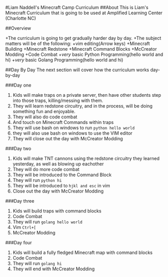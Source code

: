 #Liam Naddell's Minecraft Camp Curriculum
##About
This is Liam's Minecraft Curriculum that is going to be used at Amplified Learning Center (Charlotte NC)

##Overview

+The curriculum is going to get gradually harder day by day.
+The subject matters will be of the following:
+vim editing(Arrow keys)
+Minecraft Building
+Minecraft Redstone
+Minecraft Command Blocks
+McCreator Modding
+Code Combat
+*very* basic Python Programming(hello world and hi)
+*very* basic Golang Programming(hello world and hi)

##Day By Day
The next section will cover how the curriculum works day-by-day

###Day one

1. Kids will make traps on a private server, then have other students step into those traps, killing/messing with them.
1. They will learn redstone circuitry, and in the process, will be doing something fun and enjoyable.
1. They will also do code combat
1. And touch on Minecraft Commands within traps
1. They will use bash on windows to run `python hello world` 
1. they will also use bash on windows to use the VIM editor
1. They will close out the day with McCreator Modding

###Day two

1. Kids will make TNT cannons using the redstone circuitry they learned yesterday, as well as blowing up eachother
1. They will do more code combat
1. They will be introduced to the Command Block
1. They will run `python hi`
1. They will be introduced to `hjkl and esc` in vim
1. Close out the day with McCreator Modding

###Day three

1. Kids will build traps with command blocks
1. Code Combat
1. They will run `golang hello world`
1. Vim `Ctrl+[`
1. McCreator Modding


###Day four 

1. Kids will build a fully fledged Minecraft map with command blocks
1. Code Combat
1. They will run `golang hi`
1. They will end with McCreator Modding
